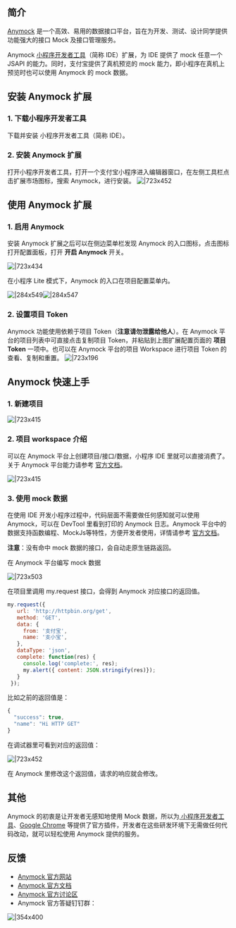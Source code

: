 
## 简介
[Anymock](https://anymock.alipay.com/) 是一个高效、易用的数据接口平台，旨在为开发、测试、设计同学提供功能强大的接口 Mock 及接口管理服务。

Anymock [小程序开发者工具](https://opendocs.alipay.com/mini/ide/download)（简称 IDE）扩展，为 IDE 提供了 mock 任意一个 JSAPI 的能力。同时，支付宝提供了真机预览的 mock 能力，即小程序在真机上预览时也可以使用 Anymock 的 mock 数据。

## 安装 Anymock 扩展

### 1. 下载小程序开发者工具
下载并安装 小程序开发者工具（简称 IDE）。

### 2. 安装 Anymock 扩展
打开小程序开发者工具，打开一个支付宝小程序进入编辑器窗口，在左侧工具栏点击扩展市场图标，搜索 Anymock，进行安装。
![|723x452](https://mdn.alipayobjects.com/afts/img/A*Y8JLQZxlHVkAAAAAAAAAAABkAa8wAA/1024w_1024h_1l.png?bz=openpt_doc&t=0H78hyTb_YJaWseDI7haPgAAAABkMK8AAAAA#align=left&display=inline&height=640&margin=%5Bobject%20Object%5D&originHeight=640&originWidth=1024&status=done&style=none&width=1024)

## 使用 Anymock 扩展

### 1. 启用 Anymock
安装 Anymock 扩展之后可以在侧边菜单栏发现 Anymock 的入口图标，点击图标打开配置面板，打开 **开启 Anymock** 开关。

![|723x434](https://mdn.alipayobjects.com/afts/img/A*ZuMGRZD2MW4AAAAAAAAAAAAAAa8wAA/original?bz=openpt_doc&t=XBFliQB4OGHFteiP0vofaAAAAABkMK8AAAAA#align=left&display=inline&height=615&margin=%5Bobject%20Object%5D&originHeight=1862&originWidth=3102&status=done&style=none&width=1024)

在小程序 Lite 模式下，Anymock 的入口在项目配置菜单内。

![|284x549](https://cdn.nlark.com/yuque/0/2021/png/179989/1622775535434-bc9c3f88-8bcb-4484-99e2-1c6b3512404b.png#align=left&display=inline&height=549&margin=%5Bobject%20Object%5D&name=image.png&originHeight=2126&originWidth=1100&size=971333&status=done&style=none&width=284)![|284x547](https://cdn.nlark.com/yuque/0/2021/png/179989/1622775553355-f94d4c55-02c8-4899-8605-7b9c2bb0e493.png#align=left&display=inline&height=547&margin=%5Bobject%20Object%5D&name=image.png&originHeight=2184&originWidth=1134&size=989549&status=done&style=none&width=284)

### 2. 设置项目 Token
Anymock 功能使用依赖于项目 Token（**注意请勿泄露给他人**）。在 Anymock 平台的项目列表中可直接点击复制项目 Token，并粘贴到上图扩展配置页面的 **项目 Token** 一项中。也可以在 Anymock 平台的项目 Workspace 进行项目 Token 的查看、复制和重置。
![|723x196](https://mdn.alipayobjects.com/afts/img/A*xj2ZRaPkg90AAAAAAAAAAABkAa8wAA/1024w_1024h_1l.png?bz=openpt_doc&t=3i8rEtq0j07G_r6WMlXJtQAAAABkMK8AAAAA#align=left&display=inline&height=278&margin=%5Bobject%20Object%5D&originHeight=278&originWidth=1024&status=done&style=none&width=1024)

## Anymock 快速上手

### 1. 新建项目
![|723x415](https://mdn.alipayobjects.com/afts/img/A*uit9RpsHvwRBYy5HkRmSDwBkAa8wAA/1024w_1024h_1l.gif?bz=openpt_doc&t=ZjQlhqbr8INKJLDiRybPVQAAAABkMK8AAAAA#align=left&display=inline&height=588&margin=%5Bobject%20Object%5D&originHeight=588&originWidth=1024&status=done&style=none&width=1024)

### 2. 项目 workspace 介绍
可以在 Anymock 平台上创建项目/接口/数据，小程序 IDE 里就可以直接消费了。关于 Anymock 平台能力请参考 [官方文档](https://www.yuque.com/anymock/docs)。

![|723x415](https://mdn.alipayobjects.com/afts/img/A*F0UAQLrZg6N_4dZOjiZaJABkAa8wAA/1024w_1024h_1l.gif?bz=openpt_doc&t=I79LbmDdJVPvLuIZMiQBzwAAAABkMK8AAAAA#align=left&display=inline&height=588&margin=%5Bobject%20Object%5D&originHeight=818&originWidth=1425&status=done&style=none&width=1024)

### 3. 使用 mock 数据
在使用 IDE 开发小程序过程中，代码层面不需要做任何感知就可以使用 Anymock，可以在 DevTool 里看到打印的 Anymock 日志。Anymock 平台中的数据支持函数编程、MockJs等特性，方便开发者使用，详情请参考 [官方文档](https://www.yuque.com/anymock/docs/mockdata)。

**注意**：没有命中 mock 数据的接口，会自动走原生链路返回。

在 Anymock 平台编写 mock 数据

![|723x503](https://mdn.alipayobjects.com/afts/img/A*PMQ4SaklpR4AAAAAAAAAAABkAa8wAA/1024w_1024h_1l.png?bz=openpt_doc&t=e1e2WNDIagpJePO0w74TWgAAAABkMK8AAAAA#align=left&display=inline&height=712&margin=%5Bobject%20Object%5D&originHeight=712&originWidth=1024&status=done&style=none&width=1024)

在项目里调用 my.request 接口，会得到 Anymock 对应接口的返回值。
```javascript
my.request({
   url: 'http://httpbin.org/get',
   method: 'GET',
   data: {
     from: '支付宝',
     name: '支小宝',
   },
   dataType: 'json',
   complete: function(res) {
     console.log('complete:', res);
     my.alert({ content: JSON.stringify(res)});
   }
 });
```
比如之前的返回值是：
```javascript
{
  "success": true,
  "name": "Hi HTTP GET"
}
```
在调试器里可看到对应的返回值：

![|723x452](https://mdn.alipayobjects.com/afts/img/A*ei_bT4MaAmUAAAAAAAAAAABkAa8wAA/1024w_1024h_1l.png?bz=openpt_doc&t=tUI9Y8__-k8m3lHIBmsiHAAAAABkMK8AAAAA#align=left&display=inline&height=640&margin=%5Bobject%20Object%5D&originHeight=640&originWidth=1024&status=done&style=none&width=1024)

在 Anymock 里修改这个返回值，请求的响应就会修改。

## 其他
Anymock 的初衷是让开发者无感知地使用 Mock 数据，所以为[ 小程序开发者工具](https://www.yuque.com/anymock/docs/ide)、[Google Chrome](https://www.yuque.com/anymock/docs/chrome) 等提供了官方插件，开发者在这些研发环境下无需做任何代码改动，就可以轻松使用 Anymock 提供的服务。

## 反馈

- [Anymock 官方网站](https://anymock.alipay.com/)
- [Anymock 官方文档](https://www.yuque.com/anymock/docs)
- [Anymock 官方讨论区](https://www.yuque.com/anymock/topics)
- Anymock 官方答疑钉钉群：

![|354x400](https://cdn.nlark.com/yuque/0/2021/jpeg/179989/1625552980703-ea52eea2-b3dd-4cbd-abc8-ec69954abfd4.jpeg#align=left&display=inline&height=400&margin=%5Bobject%20Object%5D&name=original%20%283%29.jpg&originHeight=400&originWidth=354&size=65908&status=done&style=none&width=354)
